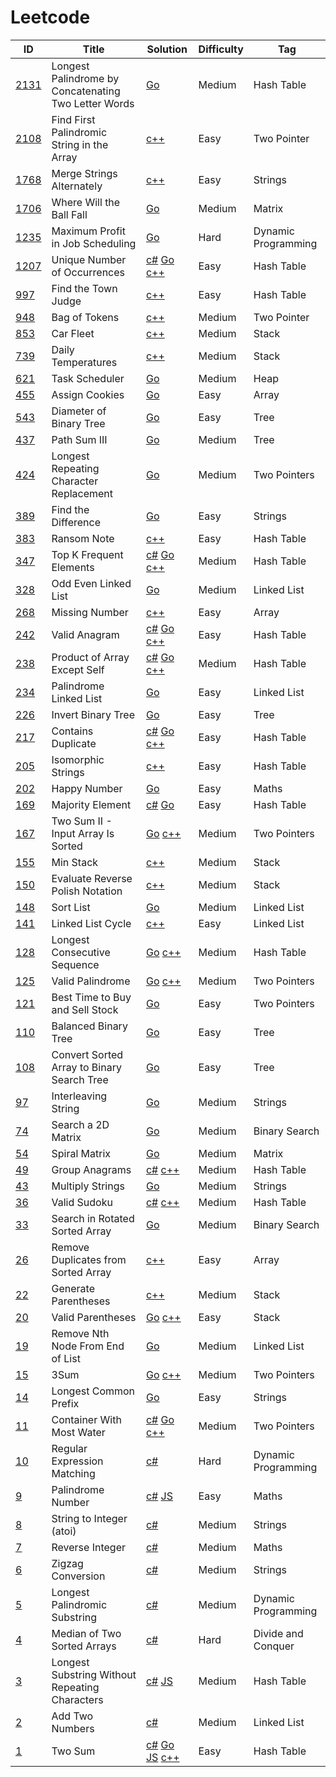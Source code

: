 # Leetcode

| ID                                                                                          | Title                                                | Solution                                                          | Difficulty | Tag                 |
| ------------------------------------------------------------------------------------------- | ---------------------------------------------------- | ----------------------------------------------------------------- | ---------- | ------------------- |
| [2131](https://leetcode.com/problems/longest-palindrome-by-concatenating-two-letter-words/) | Longest Palindrome by Concatenating Two Letter Words | [Go](Solutions/_2131.go)                                          | Medium     | Hash Table          |
| [2108](https://leetcode.com/problems/find-first-palindromic-string-in-the-array/) | Find First Palindromic String in the Array | [c++](Solutions/_2108.cpp)                                          | Easy     | Two Pointer          |
| [1768](https://leetcode.com/problems/merge-strings-alternately/)                             | Merge Strings Alternately                             | [c++](Solutions/_1768.cpp)                                          | Easy     | Strings |
| [1706](https://leetcode.com/problems/where-will-the-ball-fall/)                             | Where Will the Ball Fall                             | [Go](Solutions/_1706.go)                                          | Medium     | Matrix              |
| [1235](https://leetcode.com/problems/maximum-profit-in-job-scheduling/)                         | Maximum Profit in Job Scheduling                         |  [Go](Solutions/_1235.go)              | Hard       | Dynamic Programming          |
| [1207](https://leetcode.com/problems/unique-number-of-occurrences/)                         | Unique Number of Occurrences                         | [c#](Solutions/_1207.cs) [Go](Solutions/_1207.go) [c++](Solutions/_1207.cpp)                | Easy       | Hash Table          |
| [997](https://leetcode.com/problems/find-the-town-judge/)                               | Find the Town Judge                              | [c++](Solutions/_997.cpp)                                           | Easy       | Hash Table                |
| [948](https://leetcode.com/problems/bag-of-tokens/)                               | Bag of Tokens                              | [c++](Solutions/_948.cpp)                                           | Medium       | Two Pointer                |
| [853](https://leetcode.com/problems/car-fleet/)                                        | Car Fleet                                       | [c++](Solutions/_853.cpp)                                           | Medium     | Stack  |
| [739](https://leetcode.com/problems/daily-temperatures/)                                        | Daily Temperatures                                       | [c++](Solutions/_739.cpp)                                           | Medium     | Stack  |
| [621](https://leetcode.com/problems/task-scheduler/)                                        | Task Scheduler                                       | [Go](Solutions/_621.go)                                           | Medium     | Heap                |
| [455](https://leetcode.com/problems/assign-cookies/)                               | Assign Cookies                              | [Go](Solutions/_455.go)                                           | Easy       | Array                |
| [543](https://leetcode.com/problems/diameter-of-binary-tree/)                               | Diameter of Binary Tree                              | [Go](Solutions/_543.go)                                           | Easy       | Tree                |
| [437](https://leetcode.com/problems/path-sum-iii/)                                          | Path Sum III                                         | [Go](Solutions/_437.go)                                           | Medium     | Tree                |
| [424](https://leetcode.com/problems/longest-repeating-character-replacement)                | Longest Repeating Character Replacement              | [Go](Solutions/_424.go)                                           | Medium     | Two Pointers        |
| [389](https://leetcode.com/problems/find-the-difference/)                                   | Find the Difference                                  | [Go](Solutions/_389.go)                                           | Easy       | Strings             |
| [383](https://leetcode.com/problems/ransom-note/)                                   | Ransom Note                                  | [c++](Solutions/_383.cpp)                                           | Easy       | Hash Table             |
| [347](https://leetcode.com/problems/top-k-frequent-elements/)                               | Top K Frequent Elements                              | [c#](Solutions/_347.cs) [Go](Solutions/_347.go) [c++](Solutions/_347.cpp)                  | Medium     | Hash Table          |
| [328](https://leetcode.com/problems/odd-even-linked-list/)                                  | Odd Even Linked List                                 | [Go](Solutions/_328.go)                                           | Medium     | Linked List         |
| [268](https://leetcode.com/problems/missing-number/)                                         | Missing Number                                       | [c++](Solutions/_268.cpp)                  | Easy       | Array          |
| [242](https://leetcode.com/problems/valid-anagram/)                                         | Valid Anagram                                        | [c#](Solutions/_242.cs) [Go](Solutions/_242.go) [c++](Solutions/_242.cpp)                   | Easy       | Hash Table          |
| [238](https://leetcode.com/problems/product-of-array-except-self/)                          | Product of Array Except Self                         | [c#](Solutions/_238.cs) [Go](Solutions/_238.go) [c++](Solutions/_238.cpp)                  | Medium     | Hash Table          |
| [234](https://leetcode.com/palindrome-linked-list/)                                         | Palindrome Linked List                               | [Go](Solutions/_234.go)                                           | Easy       | Linked List         |
| [226](https://leetcode.com/problems/invert-binary-tree/)                                    | Invert Binary Tree                                   | [Go](Solutions/_226.go)                                           | Easy       | Tree                |
| [217](https://leetcode.com/problems/contains-duplicate/)                                    | Contains Duplicate                                   | [c#](Solutions/_217.cs) [Go](Solutions/_217.go) [c++](Solutions/_217.cpp)                   | Easy       | Hash Table          |
| [205](https://leetcode.com/problems/isomorphic-strings/)                                    | Isomorphic Strings                                   | [c++](Solutions/_205.cpp)                   | Easy       | Hash Table          |
| [202](https://leetcode.com/problems/happy-number/)                                          | Happy Number                                         | [Go](Solutions/_202.go)                                           | Easy       | Maths               |
| [169](https://leetcode.com/problems/majority-element/)                                      | Majority Element                                     | [c#](Solutions/_169.cs) [Go](Solutions/_169.go)                   | Easy       | Hash Table          |
| [167](https://leetcode.com/problems/two-sum-ii-input-array-is-sorted/)                      | Two Sum II - Input Array Is Sorted                   | [Go](Solutions/_167.go) [c++](Soltions/_167.cpp)                                          | Medium     | Two Pointers        |
| [155](https://leetcode.com/problems/min-stack/)                      | Min Stack                   | [c++](Solutions/_155.cpp)                                           | Medium     | Stack        |
| [150](https://leetcode.com/problems/evaluate-reverse-polish-notation/)                      | Evaluate Reverse Polish Notation                   | [c++](Solutions/_150.cpp)                                           | Medium     | Stack        |
| [148](https://leetcode.com/problems/sort-list/)        | Sort List                                            | [Go](Solutions/_148.go)                                           | Medium     | Linked List         |
| [141](https://leetcode.com/problems/linked-list-cycle)                              |Linked List Cycle                                            | [c++](Solutions/_141.cpp)                                           | Easy     | Linked List         |
| [128](https://leetcode.com/problems/longest-consecutive-sequence/)                          | Longest Consecutive Sequence                         | [Go](Solutions/_128.go) [c++](Solutions/_128.cpp)                                           | Medium     | Hash Table          |
| [125](https://leetcode.com/problems/valid-palindrome/)                                      | Valid Palindrome                                     | [Go](Solutions/_125.go) [c++](Solutions/_125.cpp)                                           | Medium     | Two Pointers        |
| [121](https://leetcode.com/problems/best-time-to-buy-and-sell-stock/description/)           | Best Time to Buy and Sell Stock                      | [Go](Solutions/_121.go)                                           | Easy       | Two Pointers        |
| [110](https://leetcode.com/problems/balanced-binary-tree/)                                  | Balanced Binary Tree                                 | [Go](Solutions/_110.go)                                           | Easy       | Tree                |
| [108](https://leetcode.com/problems/convert-sorted-array-to-binary-search-tree/)                | Convert Sorted Array to Binary Search Tree           | [Go](Solutions/_108.go) | Easy | Tree |
| [97](https://leetcode.com/problems/interleaving-string/)                                     | Interleaving String                                   | [Go](Solutions/_97.go)                                            | Medium     | Strings       |                                           | Easy       | Tree                |
| [74](https://leetcode.com/problems/search-a-2d-matrix/)                                     | Search a 2D Matrix                                   | [Go](Solutions/_74.go)                                            | Medium     | Binary Search       |
| [54](https://leetcode.com/problems/spiral-matrix/)                                          | Spiral Matrix                                        | [Go](Solutions/_54.go)                                            | Medium     | Matrix              |
| [49](https://leetcode.com/problems/group-anagrams/)                                         | Group Anagrams                                       | [c#](Solutions/_49.cs)    [c++](Solutions/_49.cpp)                                        | Medium     | Hash Table          |
| [43](https://leetcode.com/problems/multiply-strings/)                                       | Multiply Strings                                     | [Go](Solutions/_43.go)                                            | Medium     | Strings             |
| [36](https://leetcode.com/problems/valid-sudoku/)                                           | Valid Sudoku                                         | [c#](Solutions/_36.cs) [c++](Solutions/_36.cpp)                                            | Medium     | Hash Table          |
| [33](https://leetcode.com/problems/search-in-rotated-sorted-array/)                         | Search in Rotated Sorted Array                       | [Go](Solutions/_33.go)                                            | Medium     | Binary Search       |
| [26](https://leetcode.com/problems/remove-duplicates-from-sorted-array/)                                      | Remove Duplicates from Sorted Array     | [c++](Solutions/_26.cpp)                                            | Easy       | Array               |
| [22](https://leetcode.com/problems/generate-parentheses/)                                      | Generate Parentheses     | [c++](Solutions/_22.cpp)                                            | Medium       | Stack               |
| [20](https://leetcode.com/problems/valid-parentheses/)                                      | Valid Parentheses                                    | [Go](Solutions/_20.go) [c++](Solutions/_20.cpp)                                            | Easy       | Stack               |
| [19](https://leetcode.com/problems/remove-nth-node-from-end-of-list/)                       | Remove Nth Node From End of List                     | [Go](Solutions/_19.go)                                            | Medium     | Linked List         |
| [15](https://leetcode.com/problems/3sum/description/)                                       | 3Sum                                                 | [Go](Solutions/_15.go) [c++](Solutions/_15.cpp)                                            | Medium     | Two Pointers        |
| [14](https://leetcode.com/problems/longest-common-prefix/)                                  | Longest Common Prefix                                | [Go](Solutions/_14.go)                                            | Easy       | Strings             |
| [11](https://leetcode.com/problems/container-with-most-water/)                              | Container With Most Water                            | [c#](Solutions/_11.cs) [Go](Solutions/_11.go) [c++](Solutions/_11.cpp)                     | Medium     | Two Pointers        |
| [10](https://leetcode.com/problems/regular-expression-matching/)                            | Regular Expression Matching                          | [c#](Solutions/_10.cs)                                            | Hard       | Dynamic Programming |
| [9](https://leetcode.com/problems/palindrome-number/)                                       | Palindrome Number                                    | [c#](Solutions/_9.cs) [JS](Solutions/_9.js)                       | Easy       | Maths               |
| [8](https://leetcode.com/problems/string-to-integer-atoi/)                                  | String to Integer (atoi)                             | [c#](Solutions/_8.cs)                                             | Medium     | Strings             |
| [7](https://leetcode.com/problems/reverse-integer/)                                         | Reverse Integer                                      | [c#](Solutions/_7.cs)                                             | Medium     | Maths               |
| [6](https://leetcode.com/problems/zigzag-conversion/)                                       | Zigzag Conversion                                    | [c#](Solutions/_6.cs)                                             | Medium     | Strings             |
| [5](https://leetcode.com/problems/longest-palindromic-substring/)                           | Longest Palindromic Substring                        | [c#](Solutions/_5.cs)                                             | Medium     | Dynamic Programming |
| [4](https://leetcode.com/problems/median-of-two-sorted-arrays/)                             | Median of Two Sorted Arrays                          | [c#](Solutions/_4.cs)                                             | Hard       | Divide and Conquer  |
| [3](https://leetcode.com/problems/longest-substring-without-repeating-characters/)          | Longest Substring Without Repeating Characters       | [c#](Solutions/_3.cs) [JS](Solutions/_3.js)                       | Medium     | Hash Table          |
| [2](https://leetcode.com/problems/add-two-numbers/)                                         | Add Two Numbers                                      | [c#](Solutions/_2.cs)                                             | Medium     | Linked List         |
| [1](https://leetcode.com/problems/two-sum/)                                                 | Two Sum                                              | [c#](Solutions/_1.cs) [Go](Solutions/_1.go) [JS](Solutions/_1.js) [c++](Solutions/_1.cpp) | Easy       | Hash Table          |
